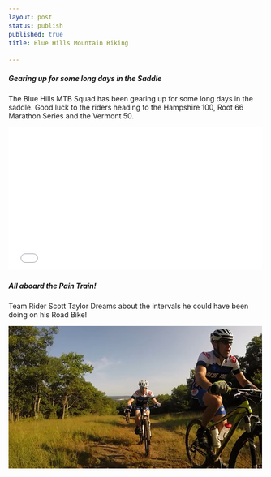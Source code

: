 ```yaml
---
layout: post
status: publish
published: true
title: Blue Hills Mountain Biking

---
```

<h5>Gearing up for some long days in the Saddle</h5>

The Blue Hills MTB Squad has been gearing up for some long days in the saddle. Good luck to the riders heading to the Hampshire 100, Root 66 Marathon Series and the Vermont 50.



<iframe src="//player.vimeo.com/video/103133317" width="500" height="281" frameborder="0" webkitallowfullscreen mozallowfullscreen allowfullscreen></iframe>

<h5>All aboard the Pain Train!</h5>

Team Rider Scott Taylor Dreams about the intervals he could have been doing on his Road Bike!



<a href="/images/uploads/2014/08/paintrain.jpg"><img class="alignnone size-full wp-image-578" alt="paintrain" src="/images/uploads/2014/08/paintrain.jpg" width="500" height="281" /></a>



&nbsp;



